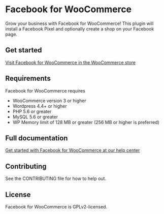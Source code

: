 
# Facebook for WooCommerce

Grow your business with Facebook for WooCommerce! This plugin will install a Facebook Pixel and optionally create a shop
on your Facebook page.

## Get started

[Visit Facebook for WooCommerce in the WooCommerce store](https://woocommerce.com/products/facebook/)

## Requirements

Facebook for WooCommerce requires
* WooCommerce version 3 or higher
* Wordpress 4.4+ or higher
* PHP 5.6 or greater
* MySQL 5.6 or greater
* WP Memory limit of 128 MB or greater (256 MB or higher is preferred)

## Full documentation

[Get started with Facebook for WooCommerce at our help center](https://www.facebook.com/business/help/900699293402826)

## Contributing

See the CONTRIBUTING file for how to help out.

## License

Facebook for WooCommerce is GPLv2-licensed.